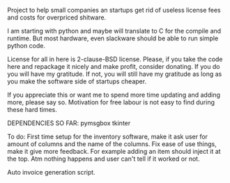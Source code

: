 Project to help small companies an startups get rid of useless license fees and costs for overpriced shitware. 

I am starting with python and maybe will translate to C for the compile and runtime. But most hardware, even slackware should be able to run simple python code.

License for all in here is 2-clause-BSD license. Please, if you take the code here and repackage it nicely and make profit, consider donating. If you do you will have my gratitude. 
If not, you will still have my gratitude as long as you make the software side of startups cheaper. 

If you appreciate this or want me to spend more time updating and adding more, please say so. Motivation for free labour is not easy to find during these hard times. 

DEPENDENCIES SO FAR: pymsgbox tkinter

To do: 
  First time setup for the inventory software, make it ask user for amount of columns and the name of the columns. 
  Fix ease of use things, make it give more feedback. For example adding an item should inject it at the top. Atm nothing happens and user can't tell if it worked or not.
  
  Auto invoice generation script. 
